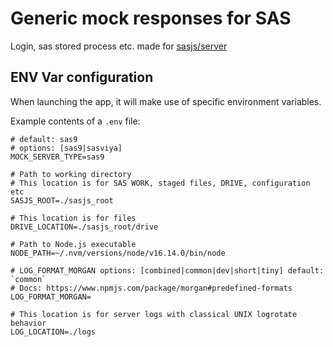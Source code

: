 # Generic mock responses for SAS

Login, sas stored process etc. made for [sasjs/server](https://github.com/sasjs/server)

## ENV Var configuration

When launching the app, it will make use of specific environment variables.

Example contents of a `.env` file:

```
# default: sas9
# options: [sas9|sasviya]
MOCK_SERVER_TYPE=sas9

# Path to working directory
# This location is for SAS WORK, staged files, DRIVE, configuration etc
SASJS_ROOT=./sasjs_root

# This location is for files
DRIVE_LOCATION=./sasjs_root/drive

# Path to Node.js executable
NODE_PATH=~/.nvm/versions/node/v16.14.0/bin/node

# LOG_FORMAT_MORGAN options: [combined|common|dev|short|tiny] default: `common`
# Docs: https://www.npmjs.com/package/morgan#predefined-formats
LOG_FORMAT_MORGAN=

# This location is for server logs with classical UNIX logrotate behavior
LOG_LOCATION=./logs
```
